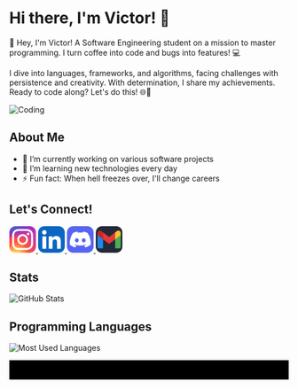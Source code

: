 # Hi there, I'm Victor! 👋

👋 Hey, I'm Victor! A Software Engineering student on a mission to master programming. I turn coffee into code and bugs into features! 💻

I dive into languages, frameworks, and algorithms, facing challenges with persistence and creativity. With determination, I share my achievements. Ready to code along? Let's do this! 🌐🚀

![Coding](https://media.giphy.com/media/sOzHwf1DF8h96A5tXU/giphy.gif?cid=790b76110mn13l96tngk6vv4sssnae2x78ff6fgfentmogk9&ep=v1_gifs_search&rid=giphy.gif&ct=g)

## About Me

- 🔭 I’m currently working on various software projects
- 🌱 I’m learning new technologies every day
- ⚡ Fun fact: When hell freezes over, I'll change careers

## Let's Connect!

<a href="https://instagram.com/victor_nasc00">
  <img src="https://github.com/tandpfun/skill-icons/blob/main/icons/Instagram.svg" alt="Discord" width="48">
</a>

<a href="https://linkedin.com/in/victor-nasc00">
  <img src="https://github.com/tandpfun/skill-icons/blob/main/icons/LinkedIn.svg" alt="Discord" width="48">
</a>

<a href="https://discord.gg/DJHwSrR4">
  <img src="https://github.com/tandpfun/skill-icons/blob/main/icons/Discord.svg" alt="Discord" width="48">
</a>

<a href="mailto:vicguioliveira2005@gmail.com">
  <img src="https://github.com/tandpfun/skill-icons/blob/main/icons/Gmail-Dark.svg" alt="Discord" width="48">
</a>



## Stats

![GitHub Stats](https://github-readme-stats.vercel.app/api?username=ON00dev&show_icons=true&theme=radical&bg_color=000000&title_color=60f4bf&text_color=ffffff)

## Programming Languages

![Most Used Languages](https://github-readme-stats.vercel.app/api/top-langs/?username=ON00dev&layout=compact&bg_color=000000&title_color=60f4bf&text_color=ffffff)

![ON00dev Animation](./animation.svg)
